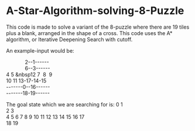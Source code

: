 # A-Star-Algorithm-solving-8-Puzzle

This code is made to solve a variant of the 8-puzzle where there are 19 tiles plus a blank, arranged in the shape of a cross.
This code uses the A* algorithm, or Iterative Deepening Search with cutoff.

An example-input would be:

&nbsp;&nbsp;&nbsp;&nbsp;&nbsp;&nbsp;&nbsp;&nbsp;&nbsp;&nbsp;&nbsp;&nbsp;&nbsp;2--1------        
&nbsp;&nbsp;&nbsp;&nbsp;&nbsp;&nbsp;&nbsp;&nbsp;&nbsp;&nbsp;&nbsp;&nbsp;&nbsp;6--3------         
 4 5&nbsp;&nbsp12 7&nbsp;&nbsp;8&nbsp;&nbsp;9   
10 11 13-17-14-15    
-------0--16------        
-------18-19------
      
The goal state which we are searching for is:
        0  1      
        2  3      
  4  5  6  7  8  9
 10 11 12 13 14 15
       16 17      
       18 19   
